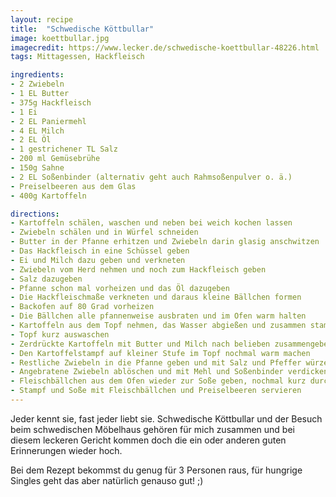 ```yaml
---
layout: recipe
title:  "Schwedische Köttbullar"
image: koettbullar.jpg
imagecredit: https://www.lecker.de/schwedische-koettbullar-48226.html
tags: Mittagessen, Hackfleisch

ingredients:
- 2 Zwiebeln
- 1 EL Butter
- 375g Hackfleisch
- 1 Ei
- 2 EL Paniermehl
- 4 EL Milch
- 2 EL Öl
- 1 gestrichener TL Salz
- 200 ml Gemüsebrühe
- 150g Sahne
- 2 EL Soßenbinder (alternativ geht auch Rahmsoßenpulver o. ä.)
- Preiselbeeren aus dem Glas
- 400g Kartoffeln

directions:
- Kartoffeln schälen, waschen und neben bei weich kochen lassen
- Zwiebeln schälen und in Würfel schneiden
- Butter in der Pfanne erhitzen und Zwiebeln darin glasig anschwitzen
- Das Hackfleisch in eine Schüssel geben
- Ei und Milch dazu geben und verkneten
- Zwiebeln vom Herd nehmen und noch zum Hackfleisch geben
- Salz dazugeben
- Pfanne schon mal vorheizen und das Öl dazugeben
- Die Hackfleischmaße verkneten und daraus kleine Bällchen formen
- Backofen auf 80 Grad vorheizen
- Die Bällchen alle pfannenweise ausbraten und im Ofen warm halten
- Kartoffeln aus dem Topf nehmen, das Wasser abgießen und zusammen stampfen
- Topf kurz auswaschen
- Zerdrückte Kartoffeln mit Butter und Milch nach belieben zusammengeben bis die gewünsche Cremigkeit erreicht ist
- Den Kartoffelstampf auf kleiner Stufe im Topf nochmal warm machen
- Restliche Zwiebeln in die Pfanne geben und mit Salz und Pfeffer würzen
- Angebratene Zwiebeln ablöschen und mit Mehl und Soßenbinder verdicken
- Fleischbällchen aus dem Ofen wieder zur Soße geben, nochmal kurz durchschwenken
- Stampf und Soße mit Fleischbällchen und Preiselbeeren servieren
---
```


Jeder kennt sie, fast jeder liebt sie. Schwedische Köttbullar und der Besuch beim schwedischen Möbelhaus
gehören für mich zusammen und bei diesem leckeren Gericht kommen doch die ein oder anderen guten Erinnerungen 
wieder hoch.

Bei dem Rezept bekommst du genug für 3 Personen raus, für hungrige Singles geht das aber natürlich genauso gut! ;)